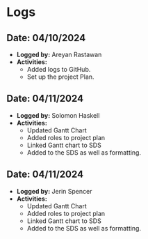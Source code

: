 # Logs

## Date: 04/10/2024
- **Logged by:** Areyan Rastawan
- **Activities:** 
  - Added logs to GitHub.
  - Set up the project Plan.

## Date: 04/11/2024
- **Logged by:** Solomon Haskell
- **Activities:** 
  - Updated Gantt Chart
  - Added roles to project plan
  - Linked Gantt chart to SDS
  - Added to the SDS as well as formatting.

## Date: 04/11/2024
- **Logged by:** Jerin Spencer
- **Activities:** 
  - Updated Gantt Chart
  - Added roles to project plan
  - Linked Gantt chart to SDS
  - Added to the SDS as well as formatting.
  

